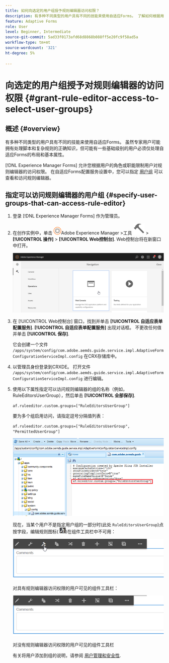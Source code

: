 ```yaml
---
title: 如何向选定的用户组授予规则编辑器访问权限？
description: 有多种不同类型的用户具有不同的技能来使用自适应Forms。 了解如何根据用户的角色或职能限制用户对规则编辑器的访问权限。
feature: Adaptive Forms
role: User
level: Beginner, Intermediate
source-git-commit: 5ad33f0173afd68d8868b088ff5e20fc9f58ad5a
workflow-type: tm+mt
source-wordcount: '321'
ht-degree: 5%

---
```



# 向选定的用户组授予对规则编辑器的访问权限 {#grant-rule-editor-access-to-select-user-groups}

## 概述 {#overview}

有多种不同类型的用户具有不同的技能来使用自适应Forms。 虽然专家用户可能拥有处理脚本和复杂规则的正确知识，但可能有一些基础级别的用户必须仅处理自适应Forms的布局和基本属性。

[!DNL Experience Manager Forms] 允许您根据用户的角色或职能限制用户对规则编辑器的访问权限。 在自适应Forms配置服务设置中，您可以指定 [用户组](forms-groups-privileges-tasks.md) 可以查看和访问规则编辑器。

## 指定可以访问规则编辑器的用户组 {#specify-user-groups-that-can-access-rule-editor}

1. 登录 [!DNL Experience Manager Forms] 作为管理员。
1. 在创作实例中，单击 ![Adobe Experience Manager](assets/adobeexperiencemanager.png)Adobe Experience Manager >工具 ![锤子](assets/hammer-icon.svg) > **[!UICONTROL 操作]** > **[!UICONTROL Web控制台]**. Web控制台将在新窗口中打开。

   ![1-2](assets/1-2.png)

1. 在 [!UICONTROL Web控制台] 窗口，找到并单击 **[!UICONTROL 自适应表单配置服务]**. **[!UICONTROL 自适应表单配置服务]** 出现对话框。 不更改任何值并单击 **[!UICONTROL 保存]**.

   它会创建一个文件 `/apps/system/config/com.adobe.aemds.guide.service.impl.AdaptiveFormConfigurationServiceImpl.config` 在CRX存储库中。

1. 以管理员身份登录到CRXDE。 打开文件 `/apps/system/config/com.adobe.aemds.guide.service.impl.AdaptiveFormConfigurationServiceImpl.config` 进行编辑。
1. 使用以下属性指定可以访问规则编辑器的组的名称（例如，RuleEditorsUserGroup），然后单击 **[!UICONTROL 全部保存]**.

   `af.ruleeditor.custom.groups=["RuleEditorsUserGroup"]`

   要为多个组启用访问，请指定逗号分隔值列表：

   `af.ruleeditor.custom.groups=["RuleEditorsUserGroup", "PermittedUserGroup"]`

   ![创建用户](assets/create_user_new.png)

   现在，当某个用户不是指定用户组的一部分时(此处    `RuleEditorsUserGroup`)点按字段，编辑规则图标( ![edit-rules1](assets/edit-rules1.png))在组件工具栏中不可用：

   ![componentstolbarwithre](assets/componentstoolbarwithre.png)

   对具有规则编辑器访问权限的用户可见的组件工具栏：

   ![componentstolbarwithoutre](assets/componentstoolbarwithoutre.png)

   对没有规则编辑器访问权限的用户可见的组件工具栏

   有关将用户添加到组的说明，请参阅 [用户管理和安全性](https://experienceleague.adobe.com/docs/experience-manager-65/administering/security/security.html).

